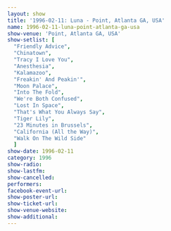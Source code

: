```yaml
---
layout: show
title: '1996-02-11: Luna - Point, Atlanta GA, USA'
name: 1996-02-11-luna-point-atlanta-ga-usa
show-venue: 'Point, Atlanta GA, USA'
show-setlist: [
  "Friendly Advice",
  "Chinatown",
  "Tracy I Love You",
  "Anesthesia",
  "Kalamazoo",
  "Freakin' And Peakin'",
  "Moon Palace",
  "Into The Fold",
  "We're Both Confused",
  "Lost In Space",
  "That's What You Always Say",
  "Tiger Lily",
  "23 Minutes in Brussels",
  "California (All the Way)",
  "Walk On The Wild Side"
  ]
show-date: 1996-02-11
category: 1996
show-radio: 
show-lastfm: 
show-cancelled: 
performers: 
facebook-event-url: 
show-poster-url: 
show-ticket-url: 
show-venue-website: 
show-additional: 
---
```



